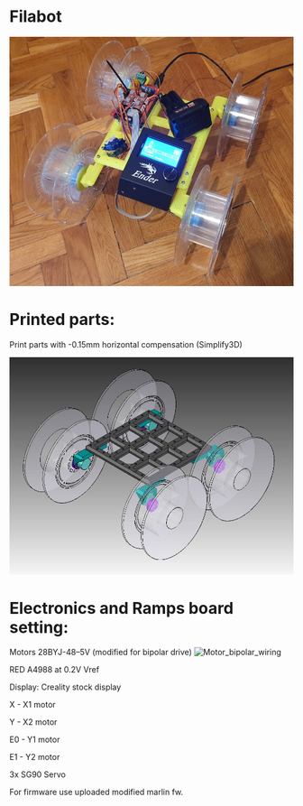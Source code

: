 # Filabot

![filabot](filabot_photo.jpg)

# Printed parts:

 Print parts with -0.15mm horizontal compensation (Simplify3D)

![filabot](filabot.jpg)

# Electronics and Ramps board setting:

Motors 28BYJ-48–5V (modified for bipolar drive)
![Motor_bipolar_wiring](28BYJ-48–5V_connector_change.jpg)

RED A4988 at 0.2V Vref

Display: Creality stock display

 X  - X1 motor
 
 Y  - X2 motor
 
 E0 - Y1 motor
 
 E1 - Y2 motor

 3x SG90 Servo
 
 For firmware use uploaded modified marlin fw.
